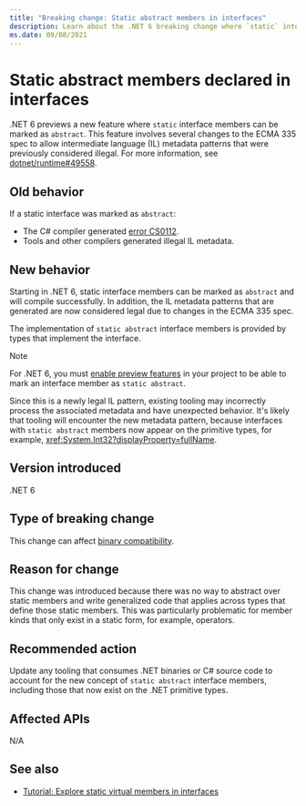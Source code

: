 ```yaml
---
title: "Breaking change: Static abstract members in interfaces"
description: Learn about the .NET 6 breaking change where `static` interface members can now be marked `abstract`.
ms.date: 09/08/2021
---
```

# Static abstract members declared in interfaces

.NET 6 previews a new feature where `static` interface members can be marked as `abstract`. This feature involves several changes to the ECMA 335 spec to allow intermediate language (IL) metadata patterns that were previously considered illegal. For more information, see [dotnet/runtime#49558](https://github.com/dotnet/runtime/issues/49558).

## Old behavior

If a static interface was marked as `abstract`:

- The C# compiler generated [error CS0112](../../../../csharp/misc/cs0112.md).
- Tools and other compilers generated illegal IL metadata.

## New behavior

Starting in .NET 6, static interface members can be marked as `abstract` and will compile successfully. In addition, the IL metadata patterns that are generated are now considered legal due to changes in the ECMA 335 spec.

The implementation of `static abstract` interface members is provided by types that implement the interface.

> [!NOTE]
> For .NET 6, you must [enable preview features](../../../project-sdk/msbuild-props.md#enablepreviewfeatures) in your project to be able to mark an interface member as `static abstract`.

Since this is a newly legal IL pattern, existing tooling may incorrectly process the associated metadata and have unexpected behavior. It's likely that tooling will encounter the new metadata pattern, because interfaces with `static abstract` members now appear on the primitive types, for example, <xref:System.Int32?displayProperty=fullName>.

## Version introduced

.NET 6

## Type of breaking change

This change can affect [binary compatibility](../../categories.md#binary-compatibility).

## Reason for change

This change was introduced because there was no way to abstract over static members and write generalized code that applies across types that define those static members. This was particularly problematic for member kinds that only exist in a static form, for example, operators.

## Recommended action

Update any tooling that consumes .NET binaries or C# source code to account for the new concept of `static abstract` interface members, including those that now exist on the .NET primitive types.

## Affected APIs

N/A

## See also

- [Tutorial: Explore static virtual members in interfaces](../../../../csharp/whats-new/tutorials/static-virtual-interface-members.md)
